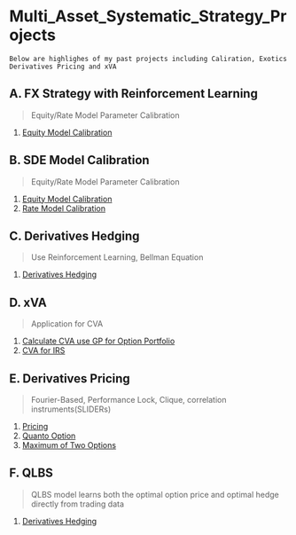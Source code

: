 # Multi_Asset_Systematic_Strategy_Projects
```
Below are highlighes of my past projects including Caliration, Exotics Derivatives Pricing and xVA
```
## A. FX Strategy with Reinforcement Learning
> Equity/Rate Model Parameter Calibration
1. [Equity Model Calibration](https://github.com/michaelsyao/Asset_Derivatives_Strategy_Projects/tree/main/A_Calibration)

## B. SDE Model Calibration
> Equity/Rate Model Parameter Calibration
1. [Equity Model Calibration](https://github.com/michaelsyao/Asset_Derivatives_Strategy_Projects/tree/main/A_Calibration)
2. [Rate Model Calibration](CIR_calibration.py)

## C. Derivatives Hedging
> Use Reinforcement Learning, Bellman Equation
1. [Derivatives Hedging](https://github.com/michaelsyao/Asset_Derivatives_Strategy_Projects/blob/main/B_Hedging/DerivativesHedging.ipynb)

## D. xVA
> Application for CVA
1. [Calculate CVA use GP for Option Portfolio](MY3_Upload_CVA.ipynb)
2. [CVA for IRS](CVA_for_IRS_final.m)

## E. Derivatives Pricing
> Fourier-Based, Performance Lock, Clique, correlation instruments(SLIDERs)
1. [Pricing](DerivativesPricing.ipynb)
2. [Quanto Option](https://nbviewer.jupyter.org/github/jollyraven100/Derivatives_Modeling/blob/master/Quanto%20Option.pdf)
3. [Maximum of Two Options](https://nbviewer.jupyter.org/github/michaelsyao/Derivatives_Modeling/blob/master/Options%20on%20the%20Maximum%20of%20two%20assets.pdf)

## F. QLBS
>QLBS model learns both the optimal option price and optimal hedge directly from trading data
1. [Derivatives Hedging](DP_qlbs_oneset.ipynb)
